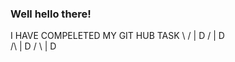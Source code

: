 ### Well hello there!

I HAVE COMPELETED MY GIT HUB TASK 
 \  / |  D
  \/  |    D   
  /\  |    D 
 /  \ |  D
